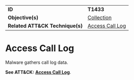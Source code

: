 |||
|---------|------------------------|
|**ID**|**T1433**|
|**Objective(s)**|[Collection](https://github.com/MBCProject/mbc-markdown/tree/master/collection)|
|**Related ATT&CK Technique(s)**|[Access Call Log](https://attack.mitre.org/techniques/T1433/)|

Access Call Log
===============
Malware gathers call log data.

**See ATT&CK:** [**Access Call Log**](https://attack.mitre.org/techniques/T1433/).
